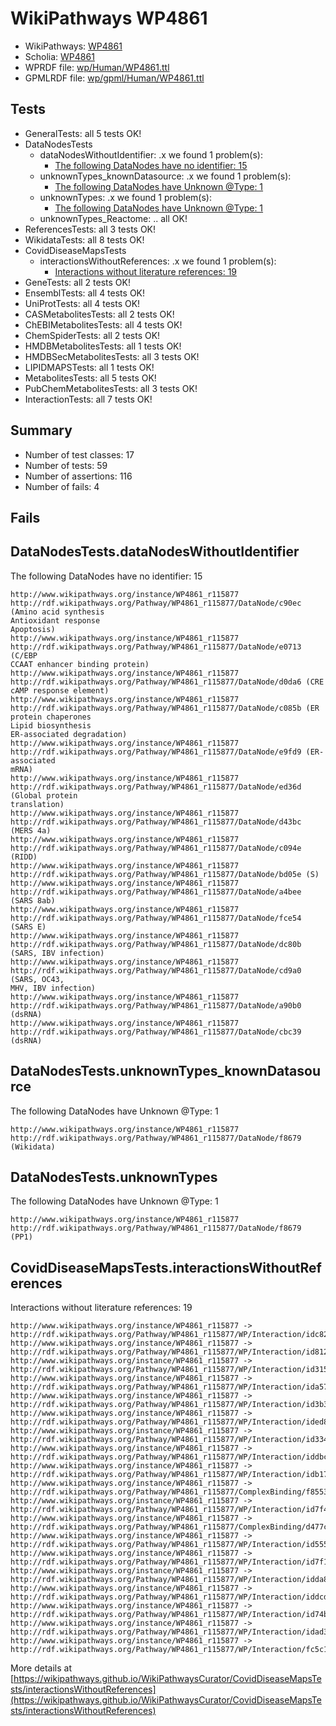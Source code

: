 # WikiPathways WP4861

* WikiPathways: [WP4861](https://identifiers.org/wikipathways:WP4861)
* Scholia: [WP4861](https://scholia.toolforge.org/wikipathways/WP4861)
* WPRDF file: [wp/Human/WP4861.ttl](../wp/Human/WP4861.ttl)
* GPMLRDF file: [wp/gpml/Human/WP4861.ttl](../wp/gpml/Human/WP4861.ttl)

## Tests
* GeneralTests: all 5 tests OK!
* DataNodesTests
    * dataNodesWithoutIdentifier: .x we found 1 problem(s):
        * [The following DataNodes have no identifier: 15](#8792c495)
    * unknownTypes_knownDatasource: .x we found 1 problem(s):
        * [The following DataNodes have Unknown @Type: 1](#904516d6)
    * unknownTypes: .x we found 1 problem(s):
        * [The following DataNodes have Unknown @Type: 1](#839973df)
    * unknownTypes_Reactome: .. all OK!
* ReferencesTests: all 3 tests OK!
* WikidataTests: all 8 tests OK!
* CovidDiseaseMapsTests
    * interactionsWithoutReferences: .x we found 1 problem(s):
        * [Interactions without literature references: 19](#9701ccea)
* GeneTests: all 2 tests OK!
* EnsemblTests: all 4 tests OK!
* UniProtTests: all 4 tests OK!
* CASMetabolitesTests: all 2 tests OK!
* ChEBIMetabolitesTests: all 4 tests OK!
* ChemSpiderTests: all 2 tests OK!
* HMDBMetabolitesTests: all 1 tests OK!
* HMDBSecMetabolitesTests: all 3 tests OK!
* LIPIDMAPSTests: all 1 tests OK!
* MetabolitesTests: all 5 tests OK!
* PubChemMetabolitesTests: all 3 tests OK!
* InteractionTests: all 7 tests OK!


## Summary

* Number of test classes: 17
* Number of tests: 59
* Number of assertions: 116
* Number of fails: 4

## Fails

<a name="8792c495" />

## DataNodesTests.dataNodesWithoutIdentifier

The following DataNodes have no identifier: 15
```
http://www.wikipathways.org/instance/WP4861_r115877 http://rdf.wikipathways.org/Pathway/WP4861_r115877/DataNode/c90ec (Amino acid synthesis
Antioxidant response
Apoptosis)
http://www.wikipathways.org/instance/WP4861_r115877 http://rdf.wikipathways.org/Pathway/WP4861_r115877/DataNode/e0713 (C/EBP
CCAAT enhancer binding protein)
http://www.wikipathways.org/instance/WP4861_r115877 http://rdf.wikipathways.org/Pathway/WP4861_r115877/DataNode/d0da6 (CRE
cAMP response element)
http://www.wikipathways.org/instance/WP4861_r115877 http://rdf.wikipathways.org/Pathway/WP4861_r115877/DataNode/c085b (ER protein chaperones
Lipid biosynthesis
ER-associated degradation)
http://www.wikipathways.org/instance/WP4861_r115877 http://rdf.wikipathways.org/Pathway/WP4861_r115877/DataNode/e9fd9 (ER-associated
mRNA)
http://www.wikipathways.org/instance/WP4861_r115877 http://rdf.wikipathways.org/Pathway/WP4861_r115877/DataNode/ed36d (Global protein
translation)
http://www.wikipathways.org/instance/WP4861_r115877 http://rdf.wikipathways.org/Pathway/WP4861_r115877/DataNode/d43bc (MERS 4a)
http://www.wikipathways.org/instance/WP4861_r115877 http://rdf.wikipathways.org/Pathway/WP4861_r115877/DataNode/c094e (RIDD)
http://www.wikipathways.org/instance/WP4861_r115877 http://rdf.wikipathways.org/Pathway/WP4861_r115877/DataNode/bd05e (S)
http://www.wikipathways.org/instance/WP4861_r115877 http://rdf.wikipathways.org/Pathway/WP4861_r115877/DataNode/a4bee (SARS 8ab)
http://www.wikipathways.org/instance/WP4861_r115877 http://rdf.wikipathways.org/Pathway/WP4861_r115877/DataNode/fce54 (SARS E)
http://www.wikipathways.org/instance/WP4861_r115877 http://rdf.wikipathways.org/Pathway/WP4861_r115877/DataNode/dc80b (SARS, IBV infection)
http://www.wikipathways.org/instance/WP4861_r115877 http://rdf.wikipathways.org/Pathway/WP4861_r115877/DataNode/cd9a0 (SARS, OC43,
MHV, IBV infection)
http://www.wikipathways.org/instance/WP4861_r115877 http://rdf.wikipathways.org/Pathway/WP4861_r115877/DataNode/a90b0 (dsRNA)
http://www.wikipathways.org/instance/WP4861_r115877 http://rdf.wikipathways.org/Pathway/WP4861_r115877/DataNode/cbc39 (dsRNA)
```

<a name="904516d6" />

## DataNodesTests.unknownTypes_knownDatasource

The following DataNodes have Unknown @Type: 1
```
http://www.wikipathways.org/instance/WP4861_r115877 http://rdf.wikipathways.org/Pathway/WP4861_r115877/DataNode/f8679 (Wikidata)
```

<a name="839973df" />

## DataNodesTests.unknownTypes

The following DataNodes have Unknown @Type: 1
```
http://www.wikipathways.org/instance/WP4861_r115877 http://rdf.wikipathways.org/Pathway/WP4861_r115877/DataNode/f8679 (PP1)
```

<a name="9701ccea" />

## CovidDiseaseMapsTests.interactionsWithoutReferences

Interactions without literature references: 19
```
http://www.wikipathways.org/instance/WP4861_r115877 -> http://rdf.wikipathways.org/Pathway/WP4861_r115877/WP/Interaction/idc828ca15
http://www.wikipathways.org/instance/WP4861_r115877 -> http://rdf.wikipathways.org/Pathway/WP4861_r115877/WP/Interaction/id8122cdf4
http://www.wikipathways.org/instance/WP4861_r115877 -> http://rdf.wikipathways.org/Pathway/WP4861_r115877/WP/Interaction/id315b7e46
http://www.wikipathways.org/instance/WP4861_r115877 -> http://rdf.wikipathways.org/Pathway/WP4861_r115877/WP/Interaction/ida575a860
http://www.wikipathways.org/instance/WP4861_r115877 -> http://rdf.wikipathways.org/Pathway/WP4861_r115877/WP/Interaction/id3b399cfb
http://www.wikipathways.org/instance/WP4861_r115877 -> http://rdf.wikipathways.org/Pathway/WP4861_r115877/WP/Interaction/ided8176a0
http://www.wikipathways.org/instance/WP4861_r115877 -> http://rdf.wikipathways.org/Pathway/WP4861_r115877/WP/Interaction/id334c961f
http://www.wikipathways.org/instance/WP4861_r115877 -> http://rdf.wikipathways.org/Pathway/WP4861_r115877/WP/Interaction/iddbc481e4
http://www.wikipathways.org/instance/WP4861_r115877 -> http://rdf.wikipathways.org/Pathway/WP4861_r115877/WP/Interaction/idb174dd6a
http://www.wikipathways.org/instance/WP4861_r115877 -> http://rdf.wikipathways.org/Pathway/WP4861_r115877/ComplexBinding/f8553
http://www.wikipathways.org/instance/WP4861_r115877 -> http://rdf.wikipathways.org/Pathway/WP4861_r115877/WP/Interaction/id7f4a3b95
http://www.wikipathways.org/instance/WP4861_r115877 -> http://rdf.wikipathways.org/Pathway/WP4861_r115877/ComplexBinding/d477c
http://www.wikipathways.org/instance/WP4861_r115877 -> http://rdf.wikipathways.org/Pathway/WP4861_r115877/WP/Interaction/id5555a7cf
http://www.wikipathways.org/instance/WP4861_r115877 -> http://rdf.wikipathways.org/Pathway/WP4861_r115877/WP/Interaction/id7f19c7ea
http://www.wikipathways.org/instance/WP4861_r115877 -> http://rdf.wikipathways.org/Pathway/WP4861_r115877/WP/Interaction/idda829af2
http://www.wikipathways.org/instance/WP4861_r115877 -> http://rdf.wikipathways.org/Pathway/WP4861_r115877/WP/Interaction/iddcd631b5
http://www.wikipathways.org/instance/WP4861_r115877 -> http://rdf.wikipathways.org/Pathway/WP4861_r115877/WP/Interaction/id74bb08d8
http://www.wikipathways.org/instance/WP4861_r115877 -> http://rdf.wikipathways.org/Pathway/WP4861_r115877/WP/Interaction/idad3f9625
http://www.wikipathways.org/instance/WP4861_r115877 -> http://rdf.wikipathways.org/Pathway/WP4861_r115877/WP/Interaction/fc5c1
```

More details at [https://wikipathways.github.io/WikiPathwaysCurator/CovidDiseaseMapsTests/interactionsWithoutReferences](https://wikipathways.github.io/WikiPathwaysCurator/CovidDiseaseMapsTests/interactionsWithoutReferences)

